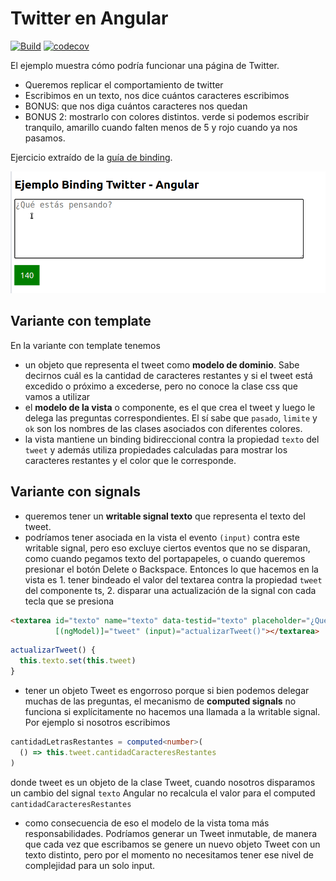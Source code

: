 # Twitter en Angular

[![Build](https://github.com/uqbar-project/eg-twitter-angular/actions/workflows/build.yml/badge.svg)](https://github.com/uqbar-project/eg-twitter-angular/actions/workflows/build.yml) [![codecov](https://codecov.io/gh/uqbar-project/eg-twitter-angular/graph/badge.svg?token=AA4KFKI9OM)](https://codecov.io/gh/uqbar-project/eg-twitter-angular)

El ejemplo muestra cómo podría funcionar una página de Twitter.

- Queremos replicar el comportamiento de twitter
- Escribimos en un texto, nos dice cuántos caracteres escribimos
- BONUS: que nos diga cuántos caracteres nos quedan
- BONUS 2: mostrarlo con colores distintos. verde si podemos escribir tranquilo, amarillo cuando falten menos de 5 y rojo cuando ya nos pasamos.

Ejercicio extraído de la [guía de binding](https://algo3.uqbar-project.org/gua-prctica-de-ejercicios/ejercicios-binding).

![demo](./images/video.gif)

## Variante con template

En la variante con template tenemos 

- un objeto que representa el tweet como **modelo de dominio**. Sabe decirnos cuál es la cantidad de caracteres restantes y si el tweet está excedido o próximo a excederse, pero no conoce la clase css que vamos a utilizar
- el **modelo de la vista** o componente, es el que crea el tweet y luego le delega las preguntas correspondientes. El sí sabe que `pasado`, `limite` y `ok` son los nombres de las clases asociados con diferentes colores.
- la vista mantiene un binding bidireccional contra la propiedad `texto` del `tweet` y además utiliza propiedades calculadas para mostrar los caracteres restantes y el color que le corresponde.

## Variante con signals

- queremos tener un **writable signal texto** que representa el texto del tweet. 
- podríamos tener asociada en la vista el evento `(input)` contra este writable signal, pero eso excluye ciertos eventos que no se disparan, como cuando pegamos texto del portapapeles, o cuando queremos presionar el botón Delete o Backspace. Entonces lo que hacemos en la vista es 1. tener bindeado el valor del textarea contra la propiedad `tweet` del componente ts, 2. disparar una actualización de la signal con cada tecla que se presiona

```html
<textarea id="texto" name="texto" data-testid="texto" placeholder="¿Qué estás pensando?" 
          [(ngModel)]="tweet" (input)="actualizarTweet()"></textarea>
```

```ts
actualizarTweet() {
  this.texto.set(this.tweet)
}
```

- tener un objeto Tweet es engorroso porque si bien podemos delegar muchas de las preguntas, el mecanismo de **computed signals** no funciona si explícitamente no hacemos una llamada a la writable signal. Por ejemplo si nosotros escribimos

```ts
cantidadLetrasRestantes = computed<number>(
  () => this.tweet.cantidadCaracteresRestantes
)
```

donde tweet es un objeto de la clase Tweet, cuando nosotros disparamos un cambio del signal `texto` Angular no recalcula el valor para el computed `cantidadCaracteresRestantes`

- como consecuencia de eso el modelo de la vista toma más responsabilidades. Podríamos generar un Tweet inmutable, de manera que cada vez que escribamos se genere un nuevo objeto Tweet con un texto distinto, pero por el momento no necesitamos tener ese nivel de complejidad para un solo input.